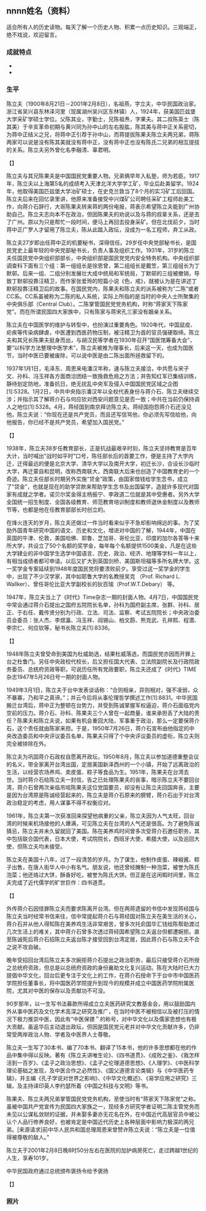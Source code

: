 ## nnnn姓名（资料）

适合所有人的历史读物。每天了解一个历史人物、积累一点历史知识。三观端正，绝不戏说，欢迎留言。  

### 成就特点

- ​
- ​


### 生平

陈立夫（1900年8月21日－2001年2月8日），名祖燕，字立夫，中华民国政治家。浙江省吴兴县东林泽河里（现属湖州吴兴区东林镇）人，1924年，获美国匹兹堡大学采矿学硕士学位。父陈其业，字勤士，兄陈祖焘，字果夫。其二叔陈英士（陈其美）于辛亥革命初期与黄兴同为孙中山的左右股肱，陈其美与蒋中正关系密切，为蒋中正结义之兄，将蒋中正引荐于孙中山，而蒋提拔陈果夫陈立夫两兄弟，蒋陈两家可以说是没有陈其美就没有蒋中正，没有蒋中正也没有陈氏二兄弟的相互提拔的关系。陈立夫另外曾化名李融清、辜君明。



【】

陈立夫与其兄陈果夫是中国国民党重要人物。兄弟俩早年入私塾，师为若臣。1917年，陈立夫以上海第5名的成绩考入天津北洋大学学工矿，毕业后赴美留学。1924年，他取得美国匹兹堡大学冶矿硕士，在史克兰敦当了8个月的实习矿工后回国。
陈立夫后来在回忆录里讲，他原来准备接受中兴煤矿公司聘任采矿工程师赴美工作，向蒋介石辞行，大哥陈果夫转来蒋的两份电报，蒋表示希望陈立夫能到广州协助自己。陈立夫志向本不在政治，但因陈果夫的劝说以及与蒋的叔辈关系，还是去了广州。原以为只是帮忙一段时间，便马上再回去投身采矿。但在北伐前夕，当时蒋中正广罗人才留用了陈立夫，陈从此踏入政坛，没成为一名工程师，弃工从政。

陈立夫27岁即出任蒋中正的机要秘书，深得信任。29岁任中央党部秘书长，是国民党史上最年轻的中央党部秘书长，负责人事及组织工作。1931年，31岁的陈立夫任国民党中央组织部部长，中央组织部是国民党党内安全特务机构。中央组织部调查科下面有三个组：第一组组长是徐恩曾，第二组组长是戴笠，第三组组长为丁默邨。后来一组、二组分别发展壮大成中统局和军统局，丁默邨的三组被撤销，导致丁默邨投靠汪精卫，而作家张爱玲的短篇小说《色，戒》，就被认为是在讲述丁默邨投靠汪精卫后的故事。在国民党内，陈果夫和陈立夫的派系被称为“二陈”或者CC系。CC系虽被称为二陈的私人系统，实际上所指的是当时的中央人士所聚集的中央俱乐部（Central Club）。二陈掌管国民党党务机构，时称“蒋家天下陈家党”。而在所谓民国四大家族中，只有陈家与蒋宋孔三家没有姻亲关系。

陈立夫在中国医学的维护与转型中，也扮演过重要角色。1920年代，中国鼠疫、疟疾等传染病肆虐，中医遭到西医药物压制，被汪精卫为首的官员强硬取缔。陈立夫和其兄长陈果夫挺身而出，与胡汉民等学者在1930年召开“国医馆筹备大会”，要“以科学方法整理中医学术”，陈立夫被推为理事长，后来这一天，也成为国医节，当时中医已要被废除，可以说中医是由二陈出面所拯救留下的。

1937年1月1日，毛泽东、周恩来电潘汉年称，速与陈立夫接洽，中共愿与宋子文、孙科、冯玉祥各方面商洽团结一致挽救危局之方法；并告知红军已集结训练，静待划定防地，准备抗日，绝无扰乱中央军及侵入中国国民党区域之企图[1]:5328。1月2日，中共中央指示潘汉年以全权代表身份与蒋介石、陈立夫继续交涉；并指示其了解蒋介石与何应钦对西安问题意见是否一致；中共在当前仍保持调人之地位[1]:5328。4月，蒋经国到南京拜访陈立夫。蒋经国抱怨蒋介石还没见他。陈立夫说：“你现在还是共产党员，而且还写信骂他，你必须先写信给他，向他报告，你已经不是共产党员，希望加入国民党。”

【】

1938年，陈立夫38岁任教育部长，正是抗战最艰辛时刻，陈立夫坚持教育是百年大计，当时喊出“战时如平时”口号，陈任部长后的首要工作，便是主持了大学内迁，迁得最远的便是北京大学、清华大学以及南开大学，初迁长沙，合设长沙临时大学，再迁蒙自和昆明，改称西南联大，西南联大后来也创造了中国教育史的一个奇迹。陈立夫任部长时期另外实施“贷金”政策，由国家借钱给学生念书，成立了“贷金”，也就是现在的助学贷款来帮助学生念书及出国留学，造就许多现代对国家有成就之学者。诺贝尔奖金得主杨振宁、李政道二位就是其中受惠者。另外大学全国统一招生制度、全国各级教育、师范教育培训制度和教师退休金制度以及教师节等，也都是他在任教育部部长时创立的。

在烽火连天的岁月，陈立夫还做过一件当时看来似乎不急却影响绵远的事。为了奖励外国青年研究中国的语文、历史和文化，增进对中国的了解，1944年，中国在英国的牛津、伦敦，美国哈佛、耶鲁、芝加哥、哥伦比亚，印度的加尔各答等十来所大学，共设立了50个名额的奖学金，每年每个名额提供1500美金，凡是在这些大学肄业的非中国学生选学中国语言、历史、政治、经济、地理等学科一年以上，有相当成绩者都可申请。以后又扩大到英国剑桥、美国斯坦福等多所名牌大学。这一奖学金专案延续到1948年度国民党将要溃败前夕。享受过这一奖学金的学生中，出现了不少汉学家，其中如耶鲁大学的名教授吴克 （Prof. Richard L. Wallker）、曾任哥伦比亚大学副校长的狄百瑞（Prof.W.T.Debary） 等。

1947年，陈立夫当上了《时代》Time杂志一期的封面人物。4月7日，中国国民党中常会通过蒋介石提出之国府五院院长名单，孙科为国府副主席，张群、孙科、居正、于右任、戴传贤分别为行政、立法、司法、监察、考试五院院长；中央政治委员会委员：张人杰、李煜瀛、冯玉祥、阎锡山、柏文蔚、熊克武、孔祥熙、程潜、李宗仁、何应钦等，秘书长陈立夫[1]:8336。

【】

1948年陈立夫曾受命到美国为杜威助选，结果杜威落选，而国民党亦因而开罪上台之杜鲁门。另任中央政校代校长，后又担任国大代表、立法院副院长及行政院政务委员、总统府资政等职，可说历任所有党政要职，陈立夫还成了《时代》TIME杂志1947年5月26日号一期的封面人物。

1949年3月1日，陈立夫于台中发表谈话称：“合则相亲，异则相对，强不凌弱，众不暴寡，乃和平之真谛。”；并云今后将从事伦理哲学撰述工作[1]:8831。中华民国搬迁台湾后，蒋中正为整顿在台势力，并受到陈诚掌握军权逼迫，蒋介石面临党内空前的压力。蒋介石、孙科、陈果夫三个人曾在一起商量，谁来承担丢了大陆的责任？陈果夫和陈立夫说，如果有机会重回大陆，军事重于政治，那么一定要保蒋介石，这个责任就由陈家来担。于是，1950年7月26日，蒋介石宣布由他指定的中央改造委员和中央评议委员名单，陈果夫只得了个中央评议委员的虚衔，陈立夫则完全被排除在外。

陈立夫为巩固蒋介石政权自愿离开政坛，1950年8月，陈立夫以参加道德重整会议的名义，带全家离开台湾出国，定居美国新泽西州的一个小镇，开始了远离政治的生活，以经营农场养鸡、卖皮蛋、粽子等食品为生。1951年，陈果夫在台湾去世。当时蒋介石给陈立夫一封信，告之已处理陈果夫的丧事，暗示陈立夫不要回台湾，蒋介石曾两次亲临吊唁陈果夫这位党国要员，却没有让陈立夫回国奔丧，主要是因为台湾原是陈诚经营起来的，陈立夫是蒋介石原来的膀臂，蒋介石出于对台湾政治稳定的考虑，用人谋事不得不权衡应对。

1961年，陈立夫第一次获准回来探望他病重的父亲，陈立夫因为人气太旺，回台湾的时候来机场接他的人爆满，可见陈立夫在台湾的人气还是很高。为了避免陈诚猜忌，陈立夫并未久留就回了美国。陈在美养鸡时间曾多次受蒋介石邀任职务，其中包括联合国代表，日本大使，考试院院长，西班牙大使，希腊大使，以及巡回大使，但陈立夫均未接受。

陈立夫在美国十八年，过了一段清苦的岁月。为了谋生，他制作皮蛋、辣椒酱、粽子出售，在唐人街华人中小有名气。朋友说，他还曾经腌制一种泡菜，被誉为陈氏泡菜；他还烙过大饼，酥香好吃，被誉为陈氏大饼。但正是在这闲暇时间里，陈立夫完成了近代儒学的旷世巨作：四书道贯。

【】

外传蒋介石因怪罪陈立夫而要求陈离开台湾。但在两蒋遗留的书信中发现蒋经国与陈立夫当时经常书信来往，信中常提起蒋介石与蒋经国对陈立夫在美生活的关心，蒋介石并从他人得知陈在美养鸡生活非常艰苦，曾多次托俞国华汇钱给陈帮助渡过几次生活上的难关，其中蒋介石曾多次透过蒋经国希望陈立夫返台但都遭婉拒。直至陈诚死后蒋介石招陈立夫返台陈才接受回到台湾定居，因此蒋介石与陈立夫不合之说不攻自破。

晚年受招回台湾后陈立夫多次婉拒蒋介石提出之政治职务，最后只接受蒋介石所授之总统府资政，但总是以总统府资政的身份襄助文化复兴运动。陈在大陆时已大力提倡中华文化，回台后更专注于文化上的工作，在蒋介石授命下于台中市中国医药学院担任董事长，将中国医药学院提升到现今的规模并成立中国医药学院附属医院，尤其对中医的保存以及贡献功不可没。

90岁那年，以一生写书法募款所得成立立夫医药研究文教基金会，用以鼓励国内外从事中医药及文化学术高深之研究及推广，在当时中医不被相信以及被打压的情况下极力推崇中医，因此有“中医保镖＂的称号，对中华文化以及儒家思想也有极大贡献。虽返华后主动退出政坛，但因是国民党元老并对中华文化贡献许多，仍非常受两岸政治人物、学者及中医界人士尊敬。

陈立夫一生写了30本书、编了70本书、翻译了15本书，他的许多思想都在他的作品中集中得以反映。著有《陈立夫讲唯生论》、《四书道贯》、《成败之鉴》、《我怎样活到一百岁》、《孟子之政治思想》、《孟子之伦理道德思想》、《人理学》、《中医科学理论基础之发现，及中医合作之必然性》、《国父道德言论类辑》与《中华医药专辑》，并主编《孔子学说对世界之影响》、《中华文化概述》、《易学应用之研究》三辑，及主持译印英人李约瑟所着《中国之科技与文明》等书。

陈果夫、陈立夫两兄弟掌管国民党党务机构，至使当时有“蒋家天下陈家党”之称。虽被中国共产党宣传为民国四大家族之一，现经多方研究学者证明二陈主管党务而未见以公谋私敛财的证据，并未娶多妻亦无花名在外，在中国近代高层官员中被公认个人品行修养良好，也被肯定是中国近代历史上各种层面中影响力极深的两兄弟。[来源请求]前中华人民共和国总理周恩来曾赞许陈立夫说：“陈立夫是一位值得被尊敬的敌人。”

陈立夫于2001年2月8日晚8时50分左右在医院的加护病房死亡，走过跨越1世纪的人生，享寿101岁。

中华民国政府通过总统颁布褒扬令给予褒扬

【】

### 照片

